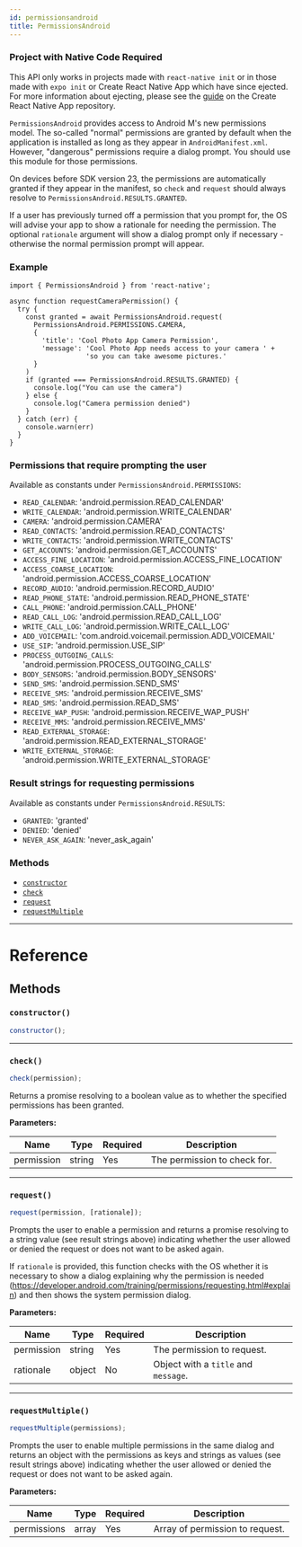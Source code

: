 ```yaml
---
id: permissionsandroid
title: PermissionsAndroid
---
```


<div class="banner-crna-ejected">
  <h3>Project with Native Code Required</h3>
  <p>
    This API only works in projects made with <code>react-native init</code>
    or in those made with <code>expo init</code> or Create React Native App which have since ejected. For
    more information about ejecting, please see
    the <a href="https://github.com/react-community/create-react-native-app/blob/master/EJECTING.md" target="_blank">guide</a> on
    the Create React Native App repository.
  </p>
</div>

`PermissionsAndroid` provides access to Android M's new permissions model. The so-called "normal" permissions are granted by default when the application is installed as long as they appear in `AndroidManifest.xml`. However, "dangerous" permissions require a dialog prompt. You should use this module for those permissions.

On devices before SDK version 23, the permissions are automatically granted if they appear in the manifest, so `check` and `request` should always resolve to `PermissionsAndroid.RESULTS.GRANTED`.

If a user has previously turned off a permission that you prompt for, the OS will advise your app to show a rationale for needing the permission. The optional `rationale` argument will show a dialog prompt only if necessary - otherwise the normal permission prompt will appear.

### Example

```
import { PermissionsAndroid } from 'react-native';

async function requestCameraPermission() {
  try {
    const granted = await PermissionsAndroid.request(
      PermissionsAndroid.PERMISSIONS.CAMERA,
      {
        'title': 'Cool Photo App Camera Permission',
        'message': 'Cool Photo App needs access to your camera ' +
                   'so you can take awesome pictures.'
      }
    )
    if (granted === PermissionsAndroid.RESULTS.GRANTED) {
      console.log("You can use the camera")
    } else {
      console.log("Camera permission denied")
    }
  } catch (err) {
    console.warn(err)
  }
}
```

### Permissions that require prompting the user

Available as constants under `PermissionsAndroid.PERMISSIONS`:

* `READ_CALENDAR`: 'android.permission.READ_CALENDAR'
* `WRITE_CALENDAR`: 'android.permission.WRITE_CALENDAR'
* `CAMERA`: 'android.permission.CAMERA'
* `READ_CONTACTS`: 'android.permission.READ_CONTACTS'
* `WRITE_CONTACTS`: 'android.permission.WRITE_CONTACTS'
* `GET_ACCOUNTS`: 'android.permission.GET_ACCOUNTS'
* `ACCESS_FINE_LOCATION`: 'android.permission.ACCESS_FINE_LOCATION'
* `ACCESS_COARSE_LOCATION`: 'android.permission.ACCESS_COARSE_LOCATION'
* `RECORD_AUDIO`: 'android.permission.RECORD_AUDIO'
* `READ_PHONE_STATE`: 'android.permission.READ_PHONE_STATE'
* `CALL_PHONE`: 'android.permission.CALL_PHONE'
* `READ_CALL_LOG`: 'android.permission.READ_CALL_LOG'
* `WRITE_CALL_LOG`: 'android.permission.WRITE_CALL_LOG'
* `ADD_VOICEMAIL`: 'com.android.voicemail.permission.ADD_VOICEMAIL'
* `USE_SIP`: 'android.permission.USE_SIP'
* `PROCESS_OUTGOING_CALLS`: 'android.permission.PROCESS_OUTGOING_CALLS'
* `BODY_SENSORS`: 'android.permission.BODY_SENSORS'
* `SEND_SMS`: 'android.permission.SEND_SMS'
* `RECEIVE_SMS`: 'android.permission.RECEIVE_SMS'
* `READ_SMS`: 'android.permission.READ_SMS'
* `RECEIVE_WAP_PUSH`: 'android.permission.RECEIVE_WAP_PUSH'
* `RECEIVE_MMS`: 'android.permission.RECEIVE_MMS'
* `READ_EXTERNAL_STORAGE`: 'android.permission.READ_EXTERNAL_STORAGE'
* `WRITE_EXTERNAL_STORAGE`: 'android.permission.WRITE_EXTERNAL_STORAGE'

### Result strings for requesting permissions

Available as constants under `PermissionsAndroid.RESULTS`:

* `GRANTED`: 'granted'
* `DENIED`: 'denied'
* `NEVER_ASK_AGAIN`: 'never_ask_again'

### Methods

* [`constructor`](permissionsandroid.md#constructor)
* [`check`](permissionsandroid.md#check)
* [`request`](permissionsandroid.md#request)
* [`requestMultiple`](permissionsandroid.md#requestmultiple)

---

# Reference

## Methods

### `constructor()`

```javascript
constructor();
```

---

### `check()`

```javascript
check(permission);
```

Returns a promise resolving to a boolean value as to whether the specified permissions has been granted.

**Parameters:**

| Name       | Type   | Required | Description                  |
| ---------- | ------ | -------- | ---------------------------- |
| permission | string | Yes      | The permission to check for. |

---

### `request()`

```javascript
request(permission, [rationale]);
```

Prompts the user to enable a permission and returns a promise resolving to a string value (see result strings above) indicating whether the user allowed or denied the request or does not want to be asked again.

If `rationale` is provided, this function checks with the OS whether it is necessary to show a dialog explaining why the permission is needed (https://developer.android.com/training/permissions/requesting.html#explain) and then shows the system permission dialog.

**Parameters:**

| Name       | Type   | Required | Description                          |
| ---------- | ------ | -------- | ------------------------------------ |
| permission | string | Yes      | The permission to request.           |
| rationale  | object | No       | Object with a `title` and `message`. |

---

### `requestMultiple()`

```javascript
requestMultiple(permissions);
```

Prompts the user to enable multiple permissions in the same dialog and returns an object with the permissions as keys and strings as values (see result strings above) indicating whether the user allowed or denied the request or does not want to be asked again.

**Parameters:**

| Name        | Type  | Required | Description                     |
| ----------- | ----- | -------- | ------------------------------- |
| permissions | array | Yes      | Array of permission to request. |
